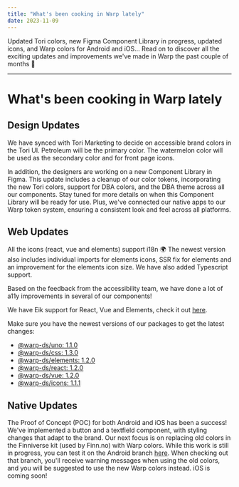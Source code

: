 ```yaml
---
title: "What's been cooking in Warp lately"
date: 2023-11-09
---
```


Updated Tori colors, new Figma Component Library in progress, updated icons, and Warp colors for Android and iOS... Read on to discover all the exciting updates and improvements we've made in Warp the past couple of months 🎉

---

# What's been cooking in Warp lately

## Design Updates

We have synced with Tori Marketing to decide on accessible brand colors in the Tori UI. Petroleum will be the primary color. The watermelon color will be used as the secondary color and for front page icons.

In addition, the designers are working on a new Component Library in Figma. This update includes a cleanup of our color tokens, incorporating the new Tori colors, support for DBA colors, and the DBA theme across all our components. Stay tuned for more details on when this Component Library will be ready for use. Plus, we've connected our native apps to our Warp token system, ensuring a consistent look and feel across all platforms.

## Web Updates

All the icons (react, vue and elements) support i18n 🌍 The newest version also includes individual imports for elements icons, SSR fix for elements and an improvement for the elements icon size. We have also added Typescript support.

Based on the feedback from the accessibility team, we have done a lot of a11y improvements in several of our components!

We have Eik support for React, Vue and Elements, check it out [here](https://warp-ds.github.io/tech-docs/getting-started/developers/#eik-support).

Make sure you have the newest versions of our packages to get the latest changes:

- [@warp-ds/uno: 1.1.0](https://www.npmjs.com/package/@warp-ds/uno)
- [@warp-ds/css: 1.3.0](https://www.npmjs.com/package/@warp-ds/css)
- [@warp-ds/elements: 1.2.0](https://www.npmjs.com/package/@warp-ds/elements)
- [@warp-ds/react: 1.2.0](https://www.npmjs.com/package/@warp-ds/react)
- [@warp-ds/vue: 1.2.0](https://www.npmjs.com/package/@warp-ds/vue)
- [@warp-ds/icons: 1.1.1](https://www.npmjs.com/package/@warp-ds/icons)

## Native Updates

The Proof of Concept (POC) for both Android and iOS has been a success! We've implemented a button and a textfield component, with styling changes that adapt to the brand. Our next focus is on replacing old colors in the Finniverse kit (used by Finn.no) with Warp colors. While this work is still in progress, you can test it on the Android branch [here](https://github.schibsted.io/finn/android_finn_app/pull/6671). When checking out that branch, you'll receive warning messages when using the old colors, and you will be suggested to use the new Warp colors instead. iOS is coming soon!
